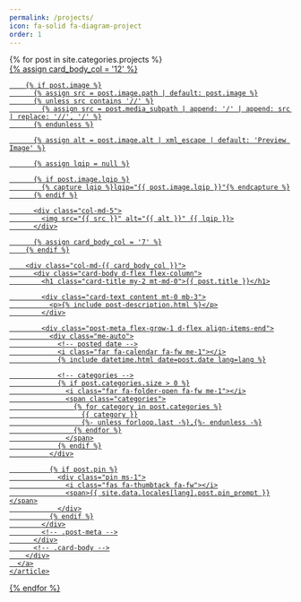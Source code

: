 ```yaml
---
permalink: /projects/
icon: fa-solid fa-diagram-project
order: 1
---
```


<div id="post-list" class="flex-grow-1 px-xl-1">
  {% for post in site.categories.projects %}
    <article class="card-wrapper card">
      <a href="{{ post.url | relative_url }}" class="post-preview row g-0 flex-md-row-reverse">
        {% assign card_body_col = '12' %}

        {% if post.image %}
          {% assign src = post.image.path | default: post.image %}
          {% unless src contains '//' %}
            {% assign src = post.media_subpath | append: '/' | append: src | replace: '//', '/' %}
          {% endunless %}

          {% assign alt = post.image.alt | xml_escape | default: 'Preview Image' %}

          {% assign lqip = null %}

          {% if post.image.lqip %}
            {% capture lqip %}lqip="{{ post.image.lqip }}"{% endcapture %}
          {% endif %}

          <div class="col-md-5">
            <img src="{{ src }}" alt="{{ alt }}" {{ lqip }}>
          </div>

          {% assign card_body_col = '7' %}
        {% endif %}

        <div class="col-md-{{ card_body_col }}">
          <div class="card-body d-flex flex-column">
            <h1 class="card-title my-2 mt-md-0">{{ post.title }}</h1>

            <div class="card-text content mt-0 mb-3">
              <p>{% include post-description.html %}</p>
            </div>

            <div class="post-meta flex-grow-1 d-flex align-items-end">
              <div class="me-auto">
                <!-- posted date -->
                <i class="far fa-calendar fa-fw me-1"></i>
                {% include datetime.html date=post.date lang=lang %}

                <!-- categories -->
                {% if post.categories.size > 0 %}
                  <i class="far fa-folder-open fa-fw me-1"></i>
                  <span class="categories">
                    {% for category in post.categories %}
                      {{ category }}
                      {%- unless forloop.last -%},{%- endunless -%}
                    {% endfor %}
                  </span>
                {% endif %}
              </div>

              {% if post.pin %}
                <div class="pin ms-1">
                  <i class="fas fa-thumbtack fa-fw"></i>
                  <span>{{ site.data.locales[lang].post.pin_prompt }}</span>
                </div>
              {% endif %}
            </div>
            <!-- .post-meta -->
          </div>
          <!-- .card-body -->
        </div>
      </a>
    </article>
  {% endfor %}
</div>
